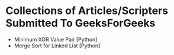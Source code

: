 # Collections of Articles/Scripters Submitted To GeeksForGeeks 
-  Minimum XOR Value Pair  [Python] 
-  Merge Sort for Linked List [Python]